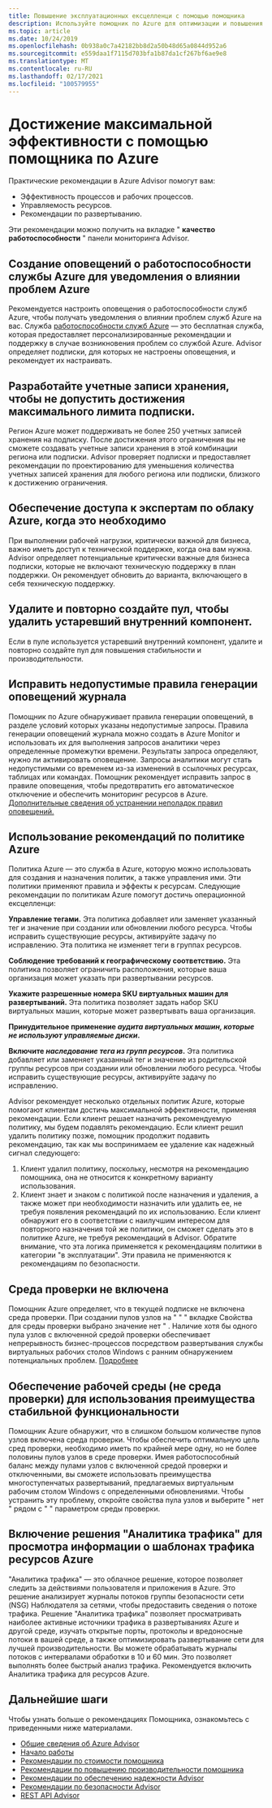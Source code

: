 ```yaml
---
title: Повышение эксплуатационных ексцелленци с помощью помощника
description: Используйте помощник по Azure для оптимизации и повышения эффективности работы ваших подписок Azure.
ms.topic: article
ms.date: 10/24/2019
ms.openlocfilehash: 0b938a0c7a42182bb8d2a50b48d65a0844d952a6
ms.sourcegitcommit: e559daa1f7115d703bfa1b87da1cf267bf6ae9e8
ms.translationtype: MT
ms.contentlocale: ru-RU
ms.lasthandoff: 02/17/2021
ms.locfileid: "100579955"
---
```

# <a name="achieve-operational-excellence-by-using-azure-advisor"></a>Достижение максимальной эффективности с помощью помощника по Azure

Практические рекомендации в Azure Advisor помогут вам: 
- Эффективность процессов и рабочих процессов.
- Управляемость ресурсов.
- Рекомендации по развертыванию. 

Эти рекомендации можно получить на вкладке " **качество работоспособности** " панели мониторинга Advisor.

## <a name="create-azure-service-health-alerts-to-be-notified-when-azure-problems-affect-you"></a>Создание оповещений о работоспособности службы Azure для уведомления о влиянии проблем Azure

Рекомендуется настроить оповещения о работоспособности служб Azure, чтобы получать уведомления о влиянии проблем служб Azure на вас. Служба [работоспособности служб Azure](https://azure.microsoft.com/features/service-health/) — это бесплатная служба, которая предоставляет персонализированные рекомендации и поддержку в случае возникновения проблем со службой Azure. Advisor определяет подписки, для которых не настроены оповещения, и рекомендует их настраивать.


## <a name="design-your-storage-accounts-to-prevent-reaching-the-maximum-subscription-limit"></a>Разработайте учетные записи хранения, чтобы не допустить достижения максимального лимита подписки.

Регион Azure может поддерживать не более 250 учетных записей хранения на подписку. После достижения этого ограничения вы не сможете создавать учетные записи хранения в этой комбинации региона или подписки. Advisor проверяет подписки и предоставляет рекомендации по проектированию для уменьшения количества учетных записей хранения для любого региона или подписки, близкого к достижению ограничения.

## <a name="ensure-you-have-access-to-azure-cloud-experts-when-you-need-it"></a>Обеспечение доступа к экспертам по облаку Azure, когда это необходимо

При выполнении рабочей нагрузки, критически важной для бизнеса, важно иметь доступ к технической поддержке, когда она вам нужна. Advisor определяет потенциальные критически важные для бизнеса подписки, которые не включают техническую поддержку в план поддержки. Он рекомендует обновить до варианта, включающего в себя техническую поддержку.

## <a name="delete-and-re-create-your-pool-to-remove-a-deprecated-internal-component"></a>Удалите и повторно создайте пул, чтобы удалить устаревший внутренний компонент.

Если в пуле используется устаревший внутренний компонент, удалите и повторно создайте пул для повышения стабильности и производительности.

## <a name="repair-invalid-log-alert-rules"></a>Исправить недопустимые правила генерации оповещений журнала

Помощник по Azure обнаруживает правила генерации оповещений, в разделе условий которых указаны недопустимые запросы. Правила генерации оповещений журнала можно создать в Azure Monitor и использовать их для выполнения запросов аналитики через определенные промежутки времени. Результаты запроса определяют, нужно ли активировать оповещение. Запросы аналитики могут стать недопустимыми со временем из-за изменений в ссылочных ресурсах, таблицах или командах. Помощник рекомендует исправить запрос в правиле оповещения, чтобы предотвратить его автоматическое отключение и обеспечить мониторинг ресурсов в Azure. [Дополнительные сведения об устранении неполадок правил оповещений.](../azure-monitor/alerts/alerts-troubleshoot-log.md)

## <a name="use-azure-policy-recommendations"></a>Использование рекомендаций по политике Azure

Политика Azure — это служба в Azure, которую можно использовать для создания и назначения политик, а также управления ими. Эти политики применяют правила и эффекты к ресурсам. Следующие рекомендации по политикам Azure помогут достичь операционной ексцелленци: 

**Управление тегами.** Эта политика добавляет или заменяет указанный тег и значение при создании или обновлении любого ресурса. Чтобы исправить существующие ресурсы, активируйте задачу по исправлению. Эта политика не изменяет теги в группах ресурсов.

**Соблюдение требований к географическому соответствию.** Эта политика позволяет ограничить расположения, которые ваша организация может указать при развертывании ресурсов. 

**Укажите разрешенные номера SKU виртуальных машин для развертываний.** Эта политика позволяет задать набор SKU виртуальных машин, которые может развертывать ваша организация.

**Принудительное применение *аудита виртуальных машин, которые не используют управляемые диски*.**

**Включите *наследование тега из групп ресурсов*.** Эта политика добавляет или заменяет указанный тег и значение из родительской группы ресурсов при создании или обновлении любого ресурса. Чтобы исправить существующие ресурсы, активируйте задачу по исправлению.

Advisor рекомендует несколько отдельных политик Azure, которые помогают клиентам достичь максимальной эффективности, применяя рекомендации. Если клиент решает назначить рекомендуемую политику, мы будем подавлять рекомендацию. Если клиент решил удалить политику позже, помощник продолжит подавить рекомендацию, так как мы воспринимаем ее удаление как надежный сигнал следующего:

1.  Клиент удалил политику, поскольку, несмотря на рекомендацию помощника, она не относится к конкретному варианту использования. 
2.  Клиент знает и знаком с политикой после назначения и удаления, а также может при необходимости назначить или удалить ее, не требуя появления рекомендаций по их использованию. Если клиент обнаружит его в соответствии с наилучшим интересом для повторного назначения той же политики, он сможет сделать это в политике Azure, не требуя рекомендаций в Advisor. Обратите внимание, что эта логика применяется к рекомендациям политики в категории "в эксплуатации". Эти правила не применяются к рекомендациям по безопасности.  


## <a name="no-validation-environment-enabled"></a>Среда проверки не включена
Помощник Azure определяет, что в текущей подписке не включена среда проверки. При создании пулов узлов на \" \" \" вкладке Свойства для среды проверки выбрано значение нет \" . Наличие хотя бы одного пула узлов с включенной средой проверки обеспечивает непрерывность бизнес-процессов посредством развертывания службы виртуальных рабочих столов Windows с ранним обнаружением потенциальных проблем. [Подробнее](../virtual-desktop/create-validation-host-pool.md)

## <a name="ensure-production-non-validation-environment-to-benefit-from-stable-functionality"></a>Обеспечение рабочей среды (не среда проверки) для использования преимущества стабильной функциональности
Помощник Azure обнаружит, что в слишком большом количестве пулов узлов включена среда проверки. Чтобы обеспечить оптимальную цель сред проверки, необходимо иметь по крайней мере одну, но не более половины пулов узлов в среде проверки. Имея работоспособный баланс между пулами узлов с включенной средой проверки и отключенными, вы сможете использовать преимущества многоступенчатых развертываний, предлагаемых виртуальным рабочим столом Windows с определенными обновлениями. Чтобы устранить эту проблему, откройте свойства пула узлов и выберите \" нет \" рядом с \" \" параметром среды проверки.

## <a name="enable-traffic-analytics-to-view-insights-into-traffic-patterns-across-azure-resources"></a>Включение решения "Аналитика трафика" для просмотра информации о шаблонах трафика ресурсов Azure
"Аналитика трафика" — это облачное решение, которое позволяет следить за действиями пользователя и приложения в Azure. Это решение анализирует журналы потоков группы безопасности сети (NSG) Наблюдателя за сетями, чтобы предоставить сведения о потоке трафика. Решение "Аналитика трафика" позволяет просматривать наиболее активные источники трафика в развертываниях Azure и другой среде, изучать открытые порты, протоколы и вредоносные потоки в вашей среде, а также оптимизировать развертывание сети для лучшей производительности. Вы можете обрабатывать журналы потоков с интервалами обработки в 10 и 60 мин. Это позволяет выполнять более быстрый анализ трафика. Рекомендуется включить Аналитика трафика для ресурсов Azure. 


## <a name="next-steps"></a>Дальнейшие шаги

Чтобы узнать больше о рекомендациях Помощника, ознакомьтесь с приведенными ниже материалами.
* [Общие сведения об Azure Advisor](advisor-overview.md)
* [Начало работы](advisor-get-started.md)
* [Рекомендации по стоимости помощника](advisor-cost-recommendations.md)
* [Рекомендации по повышению производительности помощника](advisor-performance-recommendations.md)
* [Рекомендации по обеспечению надежности Advisor](advisor-high-availability-recommendations.md)
* [Рекомендации по безопасности Advisor](advisor-security-recommendations.md)
* [REST API Advisor](/rest/api/advisor/)
